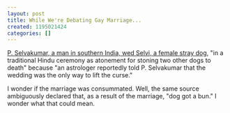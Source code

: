 ```yaml
---
layout: post
title: While We're Debating Gay Marriage...
created: 1195021424
categories: []
---
```

[P. Selvakumar, a man in southern India, wed Selvi, a female stray dog](http://www.news.com.au/heraldsun/story/0,21985,22756699-5002700,00.html), "in a traditional Hindu ceremony as atonement for stoning two other dogs to death" because "an astrologer reportedly told P. Selvakumar that the wedding was the only way to lift the curse."

I wonder if the marriage was consummated. Well, the same source ambiguously declared that, as a result of the marriage, "dog got a bun." I wonder what that could mean.
